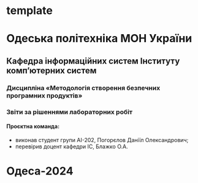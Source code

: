 # template
# Одеська політехніка МОН України
## Кафедра інформаційних систем Інституту комп’ютерних систем
### Дисципліна «Методологія створення безпечних програмних продуктів»
### Звіти за рішеннями лабораторних робіт
#### Проєктна команда:
- виконав студент групи АІ-202, Погорєлов Даніїл Олександрович;
- перевірив доцент кафедри ІС, Блажко О.А.
# Одеса-2024
